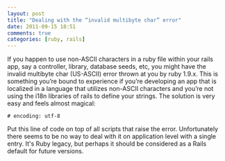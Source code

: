 ```yaml
---
layout: post
title: "Dealing with the “invalid multibyte char” error"
date: 2011-09-15 18:51
comments: true
categories: [ruby, rails]
---
```


If you happen to use non-ASCII characters in a ruby file within your rails app, say a controller,
library, database seeds, etc, you might have the invalid multibyte char (US-ASCII) error thrown
at you by ruby 1.9.x. This is something you’re bound to experience if you’re developing an app
that is localized in a language that utilizes non-ASCII characters and you’re not using the i18n
libraries of rails to define your strings. The solution is very easy and feels almost magical:

```
# encoding: utf-8
```

Put this line of code on top of all scripts that raise the error. Unfortunately there seems to be
no way to deal with it on application level with a single entry. It's Ruby legacy, but perhaps it
should be considered as a Rails default for future versions.
